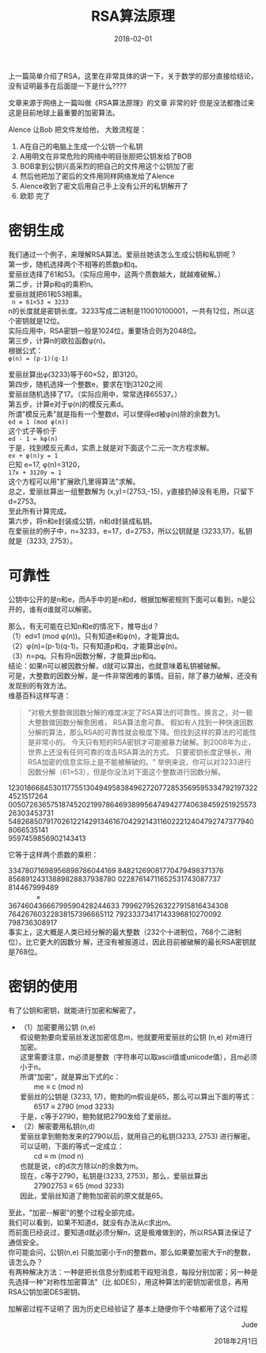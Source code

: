 ﻿---
layout: post
title:  "RSA算法原理"
date:   2018-02-01 
categories: other
---

上一篇简单介绍了RSA，这里在非常具体的讲一下，关于数学的部分直接给结论，没有证明最多在后面提一下是什么????  

文章来源于网络上一篇叫做《RSA算法原理》的文章 非常的好 但是没法都撸过来  
这是目前地球上最重要的加密算法。  


Alence 让Bob 把文件发给他，
大致流程是：  
1. A在自己的电脑上生成一个公钥一个私钥
2. A用明文在非常危险的网络中明目张胆把公钥发给了BOB
3. BOB拿到公钥兴高采烈的把自己的文件用这个公钥加了密
4. 然后他把加了密后的文件用同样网络发给了Alence
5. Alence收到了密文后用自己手上没有公开的私钥解开了
6. 欧耶 完了




 
# 密钥生成

我们通过一个例子，来理解RSA算法。爱丽丝她该怎么生成公钥和私钥呢？  
第一步，随机选择两个不相等的质数p和q。  
爱丽丝选择了61和53。（实际应用中，这两个质数越大，就越难破解。）  
第二步，计算p和q的乘积n。  
爱丽丝就把61和53相乘。  
	`` n = 61×53 = 3233``  
n的长度就是密钥长度。3233写成二进制是110010100001，一共有12位，所以这个密钥就是12位。  
实际应用中，RSA密钥一般是1024位，重要场合则为2048位。  
第三步，计算n的欧拉函数φ(n)。  
根据公式：  
	``φ(n) = (p-1)(q-1)``  

爱丽丝算出φ(3233)等于60×52，即3120。  
第四步，随机选择一个整数e，要求在1到3120之间  
爱丽丝随机选择了17。（实际应用中，常常选择65537。）  
第五步，计算e对于φ(n)的模反元素d。  
所谓"模反元素"就是指有一个整数d，可以使得ed被φ(n)除的余数为1。  
	``ed ≡ 1 (mod φ(n)) ``  
这个式子等价于  
	``ed - 1 = kφ(n)``  
于是，找到模反元素d，实质上就是对下面这个二元一次方程求解。  
	``ex + φ(n)y = 1 ``  
已知 e=17, φ(n)=3120，  
	``17x + 3120y = 1 ``  
这个方程可以用"扩展欧几里得算法"求解。  
总之，爱丽丝算出一组整数解为 (x,y)=(2753,-15)，y直接扔掉没有毛用，只留下 d=2753。  
至此所有计算完成。  
第六步，将n和e封装成公钥，n和d封装成私钥。  
在爱丽丝的例子中，n=3233，e=17，d=2753，所以公钥就是 (3233,17)，私钥就是（3233, 2753）。  

# 可靠性
公钥中公开的是n和e，而A手中的是n和d，根据加解密规则下面可以看到，n是公开的，谁有d谁就可以解密。  

那么，有无可能在已知n和e的情况下，推导出d？  
	（1）ed≡1 (mod φ(n))。只有知道e和φ(n)，才能算出d。  
	（2）φ(n)=(p-1)(q-1)。只有知道p和q，才能算出φ(n)。  
	（3）n=pq。只有将n因数分解，才能算出p和q。  
结论：如果n可以被因数分解，d就可以算出，也就意味着私钥被破解。  
可是，大整数的因数分解，是一件非常困难的事情。目前，除了暴力破解，还没有发现别的有效方法。  
维基百科这样写道：  
>"对极大整数做因数分解的难度决定了RSA算法的可靠性。换言之，对一极大整数做因数分解愈困难，
>RSA算法愈可靠。
>假如有人找到一种快速因数分解的算法，那么RSA的可靠性就会极度下降。但找到这样的算法的可能性是非常小的。
>今天只有短的RSA密钥才可能被暴力破解。到2008年为止，世界上还没有任何可靠的攻击RSA算法的方式。
>只要密钥长度足够长，用RSA加密的信息实际上是不能被解破的。"
举例来说，你可以对3233进行因数分解（61×53），但是你没法对下面这个整数进行因数分解。

12301866845301177551304949583849627207728535695953347921973224521517264  
00507263657518745202199786469389956474942774063845925192557326303453731  
54826850791702612214291346167042921431160222124047927473779408066535141  
9597459856902143413  

它等于这样两个质数的乘积：  

33478071698956898786044169
84821269081770479498371376
85689124313889828837938780
02287614711652531743087737
814467999489  
　　　　×  
36746043666799590428244633
79962795263227915816434308
76426760322838157396665112
79233373417143396810270092
798736308917  
事实上，这大概是人类已经分解的最大整数（232个十进制位，768个二进制位）。比它更大的因数分
解，还没有被报道过，因此目前被破解的最长RSA密钥就是768位。  






# 密钥的使用

有了公钥和密钥，就能进行加密和解密了。  
* （1）加密要用公钥 (n,e)  
假设鲍勃要向爱丽丝发送加密信息m，他就要用爱丽丝的公钥 (n,e) 对m进行加密。  
这里需要注意，m必须是整数（字符串可以取ascii值或unicode值），且m必须小于n。  
所谓"加密"，就是算出下式的c：  
　　me ≡ c (mod n)  
爱丽丝的公钥是 (3233, 17)，鲍勃的m假设是65，那么可以算出下面的等式：  
　　6517 ≡ 2790 (mod 3233)  
于是，c等于2790，鲍勃就把2790发给了爱丽丝。  
* （2）解密要用私钥(n,d)  
爱丽丝拿到鲍勃发来的2790以后，就用自己的私钥(3233, 2753) 进行解密。  
可以证明，下面的等式一定成立：  
　　cd ≡ m (mod n)  
也就是说，c的d次方除以n的余数为m。  
现在，c等于2790，私钥是(3233, 2753)，那么，爱丽丝算出  
　　27902753 ≡ 65 (mod 3233)  
因此，爱丽丝知道了鲍勃加密前的原文就是65。  

至此，"加密--解密"的整个过程全部完成。  
我们可以看到，如果不知道d，就没有办法从c求出m。  
而前面已经说过，要知道d就必须分解n，这是极难做到的，所以RSA算法保证了通信安全。  
你可能会问，公钥(n,e) 只能加密小于n的整数m，那么如果要加密大于n的整数，该怎么办？  
有两种解决方法：一种是把长信息分割成若干段短消息，每段分别加密；另一种是先选择一种"对称性加密算法"（比
如DES），用这种算法的密钥加密信息，再用RSA公钥加密DES密钥。  



加解密过程不证明了 因为历史已经验证了 基本上随便你干个啥都用了这个过程  





<p align="right">Jude</p> 
<p align="right">2018年2月1日</p>
